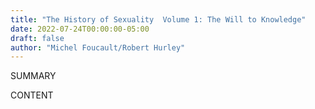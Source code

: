 ```yaml
---
title: "The History of Sexuality  Volume 1: The Will to Knowledge"
date: 2022-07-24T00:00:00-05:00
draft: false
author: "Michel Foucault/Robert Hurley"
---
```


SUMMARY

<!--more-->

CONTENT